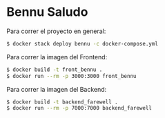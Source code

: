 # Bennu Saludo

Para correr el proyecto en general:

```bash
$ docker stack deploy bennu -c docker-compose.yml
```

Para correr la imagen del Frontend:

```bash
$ docker build -t front_bennu .
$ docker run --rm -p 3000:3000 front_bennu
```

Para correr la imagen del Backend:

```bash
$ docker build -t backend_farewell .
$ docker run --rm -p 7000:7000 backend_farewell
```